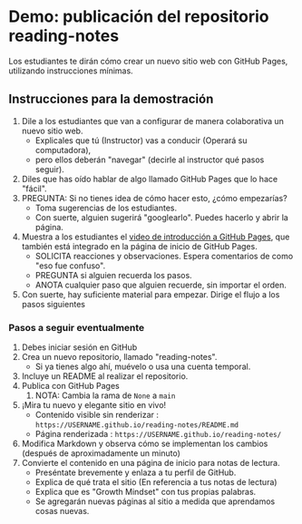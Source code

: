 # Demo: publicación del repositorio reading-notes 

Los estudiantes te dirán cómo crear un nuevo sitio web con GitHub Pages, utilizando instrucciones mínimas.

## Instrucciones para la demostración


1. Dile a los estudiantes que van a configurar de manera colaborativa un nuevo sitio web.
     - Explicales que tú (Instructor) vas a conducir (Operará su computadora),
     - pero ellos deberán "navegar" (decirle al instructor qué pasos seguir).
1. Diles que has oído hablar de algo llamado GitHub Pages que lo hace "fácil".
1. PREGUNTA: Si no tienes idea de cómo hacer esto, ¿cómo empezarías?
     - Toma sugerencias de los estudiantes.
     - Con suerte, alguien sugerirá "googlearlo". Puedes hacerlo y abrir la página.
1. Muestra a los estudiantes el [video de introducción a GitHub Pages](https://www.youtube.com/watch?v=2MsN8gpT6jY), que también está integrado en la página de inicio de GitHub Pages.
     - SOLICITA reacciones y observaciones. Espera comentarios de como "eso fue confuso".
     - PREGUNTA si alguien recuerda los pasos.
     - ANOTA cualquier paso que alguien recuerde, sin importar el orden.
1. Con suerte, hay suficiente material para empezar. Dirige el flujo a los pasos siguientes


### Pasos a seguir eventualmente

1. Debes iniciar sesión en GitHub
1. Crea un nuevo repositorio, llamado "reading-notes".
     - Si ya tienes algo ahí, muévelo o usa una cuenta temporal.
1. Incluye un README al realizar el repositorio.
1. Publica con GitHub Pages
    1. NOTA: Cambia la rama de `None` a `main`
1. ¡Mira tu nuevo y elegante sitio en vivo!
     - Contenido visible sin renderizar : `https://USERNAME.github.io/reading-notes/README.md`
     - Página renderizada : `https://USERNAME.github.io/reading-notes/`
1. Modifica Markdown y observa cómo se implementan los cambios (después de aproximadamente un minuto)
1. Convierte el contenido en una página de inicio para notas de lectura.
     - Preséntate brevemente y enlaza a tu perfil de GitHub.
     - Explica de qué trata el sitio (En referencia a tus notas de lectura)
     - Explica que es "Growth Mindset" con tus propias palabras.
     - Se agregarán nuevas páginas al sitio a medida que aprendamos cosas nuevas.


